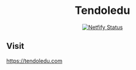 <h1 align="center">
  Tendoledu
</h1>

<p align="center">
  <a href="https://app.netlify.com/sites/omarryhan/deploys">
    <img alt="Netfify Status" src="https://api.netlify.com/api/v1/badges/bc335ee4-299a-45f7-a16b-3cb6d58233dd/deploy-status" />
  </a>
</p>

## Visit

https://tendoledu.com
